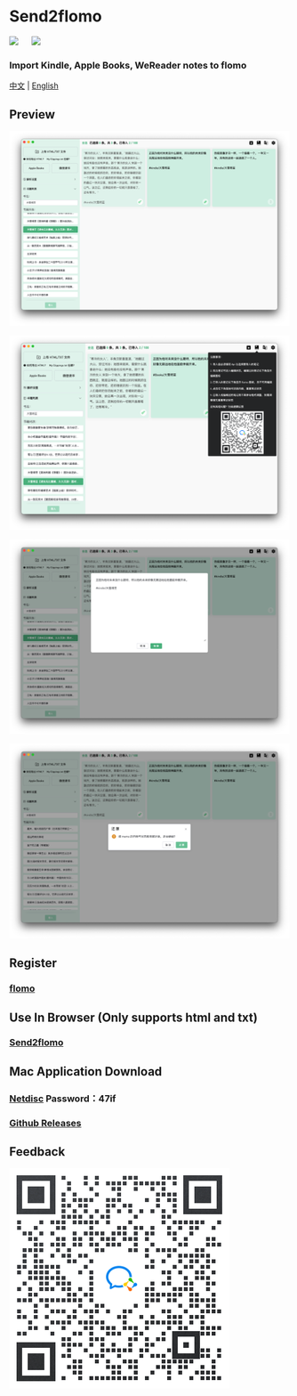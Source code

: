 # Send2flomo

![](https://img.shields.io/badge/license-GPL-green.svg)
&nbsp;&nbsp;&nbsp;&nbsp;
[![](https://img.shields.io/badge/即刻-@直走的螃蟹-FFE440.svg)](https://web.okjike.com/u/FFDB1E46-63DC-43BE-AA1A-36F3D9CD0017)

### Import Kindle, Apple Books, WeReader notes to flomo

[中文](./README.md) | [English](./README_en_US.md)

## Preview
![](./screenshot/home.png)

![](./screenshot/help.png)

![](./screenshot/edit.png)

![](./screenshot/reset.png)

## Register
### [flomo](https://flomoapp.com/register2/?MTAzNDE)

## Use In Browser (Only supports html and txt)
### [Send2flomo](https://tit1e.github.io/kindle2Flomo/)

## Mac Application Download
### [Netdisc](https://wwr.lanzoui.com/b02c3nkyf) Password：47if
### [Github Releases](https://github.com/Tit1e/kindle2Flomo/releases)

## Feedback
![](./screenshot/qrcode.png)
